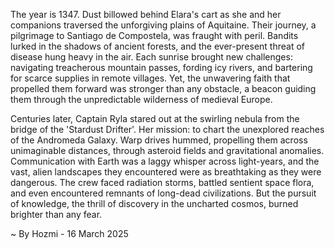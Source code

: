 
The year is 1347.  Dust billowed behind Elara's cart as she and her companions traversed the unforgiving plains of Aquitaine.  Their journey, a pilgrimage to Santiago de Compostela, was fraught with peril.  Bandits lurked in the shadows of ancient forests, and the ever-present threat of disease hung heavy in the air.  Each sunrise brought new challenges: navigating treacherous mountain passes, fording icy rivers, and bartering for scarce supplies in remote villages.  Yet, the unwavering faith that propelled them forward was stronger than any obstacle, a beacon guiding them through the unpredictable wilderness of medieval Europe.


Centuries later, Captain Ryla stared out at the swirling nebula from the bridge of the 'Stardust Drifter'.  Her mission: to chart the unexplored reaches of the Andromeda Galaxy.  Warp drives hummed, propelling them across unimaginable distances, through asteroid fields and gravitational anomalies.  Communication with Earth was a laggy whisper across light-years, and the vast, alien landscapes they encountered were as breathtaking as they were dangerous.  The crew faced radiation storms, battled sentient space flora, and even encountered remnants of long-dead civilizations.  But the pursuit of knowledge, the thrill of discovery in the uncharted cosmos, burned brighter than any fear.

~ By Hozmi - 16 March 2025
